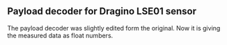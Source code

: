## Payload decoder for Dragino LSE01 sensor
The payload decoder was slightly edited form the original. Now it is giving the measured data as float numbers.
